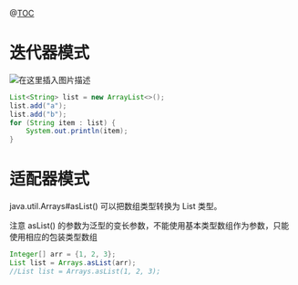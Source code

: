 ﻿@[TOC](目录)
# 迭代器模式
![在这里插入图片描述](https://img-blog.csdnimg.cn/792eb783b48b4a0cabc90274f1c07367.png?x-oss-process=image/watermark,type_ZHJvaWRzYW5zZmFsbGJhY2s,shadow_50,text_Q1NETiBAcHVyaXR5LWdvb2Q=,size_20,color_FFFFFF,t_70,g_se,x_16)

```java
List<String> list = new ArrayList<>();
list.add("a");
list.add("b");
for (String item : list) {
 	System.out.println(item);
}
```
# 适配器模式
java.util.Arrays#asList() 可以把数组类型转换为 List 类型。

注意 asList() 的参数为泛型的变⻓参数，不能使⽤基本类型数组作为参数，只能使⽤相应的包装类型数组


```java
Integer[] arr = {1, 2, 3};
List list = Arrays.asList(arr);
//List list = Arrays.asList(1, 2, 3);
```

